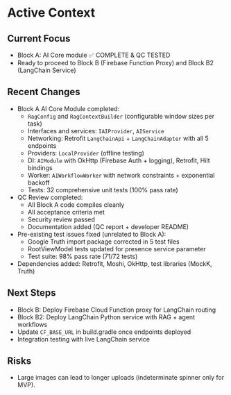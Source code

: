 # Active Context

## Current Focus
- Block A: AI Core module ✅ COMPLETE & QC TESTED
- Ready to proceed to Block B (Firebase Function Proxy) and Block B2 (LangChain Service)

## Recent Changes
- Block A AI Core Module completed:
  - `RagConfig` and `RagContextBuilder` (configurable window sizes per task)
  - Interfaces and services: `IAIProvider`, `AIService`
  - Networking: Retrofit `LangChainApi` + `LangChainAdapter` with all 5 endpoints
  - Providers: `LocalProvider` (offline testing)
  - DI: `AIModule` with OkHttp (Firebase Auth + logging), Retrofit, Hilt bindings
  - Worker: `AIWorkflowWorker` with network constraints + exponential backoff
  - Tests: 32 comprehensive unit tests (100% pass rate)
- QC Review completed:
  - All Block A code compiles cleanly
  - All acceptance criteria met
  - Security review passed
  - Documentation added (QC report + developer README)
- Pre-existing test issues fixed (unrelated to Block A):
  - Google Truth import package corrected in 5 test files
  - RootViewModel tests updated for presence service parameter
  - Test suite: 98% pass rate (71/72 tests)
- Dependencies added: Retrofit, Moshi, OkHttp, test libraries (MockK, Truth)

## Next Steps
- Block B: Deploy Firebase Cloud Function proxy for LangChain routing
- Block B2: Deploy LangChain Python service with RAG + agent workflows
- Update `CF_BASE_URL` in build.gradle once endpoints deployed
- Integration testing with live LangChain service

## Risks
- Large images can lead to longer uploads (indeterminate spinner only for MVP).

